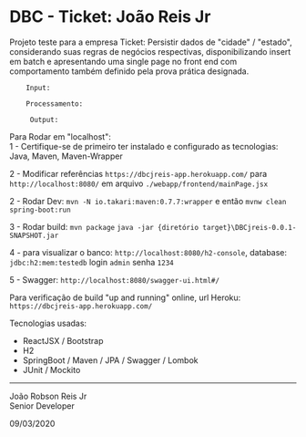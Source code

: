 # DBC - Ticket: João Reis Jr
Projeto teste para a empresa Ticket: Persistir dados de "cidade" / "estado", considerando suas regras de negócios respectivas, disponibilizando insert em batch e apresentando uma single page no front end com comportamento também definido pela prova prática designada.
        
        Input:
            
        Processamento:
             
         Output:
            
        
Para Rodar em "localhost":            
1 - Certifique-se de primeiro ter instalado e configurado as tecnologias:
    Java, Maven, Maven-Wrapper 

2 - Modificar referências `https://dbcjreis-app.herokuapp.com/` para `http://localhost:8080/` em arquivo 
    `./webapp/frontend/mainPage.jsx`

2 - Rodar Dev: `mvn -N io.takari:maven:0.7.7:wrapper` e então `mvnw clean spring-boot:run`

3 - Rodar build: `mvn package` `java -jar {diretório target}\DBCjreis-0.0.1-SNAPSHOT.jar`

4 - para visualizar o banco: `http://localhost:8080/h2-console`, database: `jdbc:h2:mem:testedb` login `admin` senha `1234` 

5 - Swagger: `http://localhost:8080/swagger-ui.html#/`

Para verificação de build "up and running" online, url Heroku: `https://dbcjreis-app.herokuapp.com/`

Tecnologias usadas:
* ReactJSX / Bootstrap
* H2
* SpringBoot / Maven / JPA / Swagger / Lombok
* JUnit / Mockito 
 
 -----------------
 João Robson Reis Jr\
 Senior Developer
 
 09/03/2020